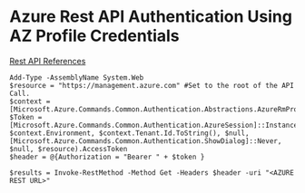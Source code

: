 # Azure Rest API Authentication Using AZ Profile Credentials

[Rest API References](https://docs.microsoft.com/en-us/rest/api/azure/)

```text
Add-Type -AssemblyName System.Web
$resource = "https://management.azure.com" #Set to the root of the API Call. 
$context = [Microsoft.Azure.Commands.Common.Authentication.Abstractions.AzureRmProfileProvider]::Instance.Profile.DefaultContext
$Token = [Microsoft.Azure.Commands.Common.Authentication.AzureSession]::Instance.AuthenticationFactory.Authenticate($context.Account, $context.Environment, $context.Tenant.Id.ToString(), $null, [Microsoft.Azure.Commands.Common.Authentication.ShowDialog]::Never, $null, $resource).AccessToken
$header = @{Authorization = "Bearer " + $token }

$results = Invoke-RestMethod -Method Get -Headers $header -uri "<AZURE REST URL>"
```

